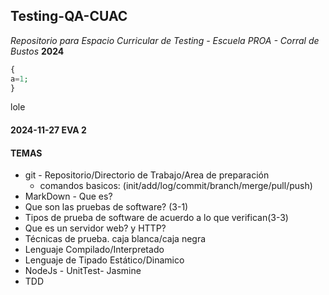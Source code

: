 ## Testing-QA-CUAC

*Repositorio para Espacio Curricular de Testing - Escuela PROA - Corral de Bustos*
**2024**

``` php
{
a=1;
}
```
lole


#### 2024-11-27 EVA 2
#### TEMAS 
 - git - Repositorio/Directorio de Trabajo/Area de preparación
     * comandos basicos: (init/add/log/commit/branch/merge/pull/push) 
- MarkDown - Que es?
- Que son las pruebas de software? (3-1)
- Tipos de prueba de software de acuerdo a lo que verifican(3-3)
- Que es un servidor web? y HTTP?
- Técnicas de prueba. caja blanca/caja negra
- Lenguaje Compilado/Interpretado
- Lenguaje de Tipado Estático/Dinamico
- NodeJs - UnitTest- Jasmine
- TDD 
